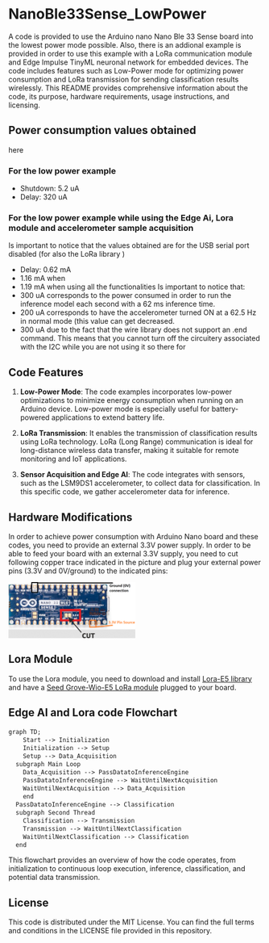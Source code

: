 # NanoBle33Sense_LowPower
A code is provided to use the Arduino nano Nano Ble 33 Sense board into the lowest power mode possible. Also, there is an addional example is provided in order to use this example with a LoRa communication module and Edge Impulse TinyML neuronal network for embedded devices.
The code includes features such as Low-Power mode for optimizing power consumption and LoRa transmission for sending classification results wirelessly. This README provides comprehensive information about the code, its purpose, hardware requirements, usage instructions, and licensing.

## Power consumption values obtained
here
### For the low power example
 * Shutdown: 5.2 uA
 * Delay:    320 uA
### For the low power example while using the Edge Ai, Lora module and accelerometer sample acquisition

Is important to notice that the values obtained are for the USB serial port disabled (for also the LoRa library )

 * Delay:   0.62 mA
 * 1.16 mA when 
 * 1.19 mA  when using all the functionalities
Is important to notice that:
* 300 uA corresponds to the power consumed in order to run the inference model each second with a 62 ms inference time.
* 200 uA corresponds to have the accelerometer turned ON at  a 62.5 Hz in normal mode (this value can get decreased.
* 300 uA due to the fact that the wire library does not support an .end command. This means that you cannot turn off the circuitery associated with the I2C while you are not using it so there for 

## Code Features

1. **Low-Power Mode**: The code examples incorporates low-power optimizations to minimize energy consumption when running on an Arduino device. Low-power mode is especially useful for battery-powered applications to extend battery life.

2. **LoRa Transmission**: It enables the transmission of classification results using LoRa technology. LoRa (Long Range) communication is ideal for long-distance wireless data transfer, making it suitable for remote monitoring and IoT applications.

3. **Sensor Acquisition and Edge AI**: The code integrates with sensors, such as the LSM9DS1 accelerometer, to collect data for classification. In this specific code, we gather accelerometer data for inference.

## Hardware Modifications

In order to achieve power consumption with  Arduino Nano board and these codes, you need to provide an external 3.3V power supply. In order to be able to feed your board with an external 3.3V supply, you need to cut following copper trace indicated in the picture and plug your external power pins (3.3V and 0V/ground) to the indicated pins:

<img src="./pictures/board_cut.png" width=50% align="center"> 

## Lora Module
To use the Lora module, you need to download and install [Lora-E5 library](https://github.com/andresoliva/LoRa-E5) and have a [Seed Grove-Wio-E5 LoRa module](https://github.com/andresoliva/Grove-Wio-E5) plugged to your board.

## Edge AI and Lora code Flowchart

```mermaid
graph TD;
    Start --> Initialization
    Initialization --> Setup
    Setup --> Data_Acquisition
  subgraph Main Loop
    Data_Acquisition --> PassDatatoInferenceEngine
    PassDatatoInferenceEngine --> WaitUntilNextAcquisition
    WaitUntilNextAcquisition --> Data_Acquisition
    end
  PassDatatoInferenceEngine --> Classification
  subgraph Second Thread
    Classification --> Transmission
    Transmission --> WaitUntilNextClassification
    WaitUntilNextClassification --> Classification
  end
```
This flowchart provides an overview of how the code operates, from initialization to continuous loop execution, inference, classification, and potential data transmission.

## License

This code is distributed under the MIT License. You can find the full terms and conditions in the LICENSE file provided in this repository.

